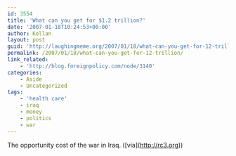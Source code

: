```yaml
---
id: 3554
title: 'What can you get for $1.2 trillion?'
date: '2007-01-18T10:24:53+00:00'
author: Kellan
layout: post
guid: 'http://laughingmeme.org/2007/01/18/what-can-you-get-for-12-trillion/'
permalink: /2007/01/18/what-can-you-get-for-12-trillion/
link_related:
    - 'http://blog.foreignpolicy.com/node/3140'
categories:
    - Aside
    - Uncategorized
tags:
    - 'health care'
    - iraq
    - money
    - politics
    - war
---
```


The opportunity cost of the war in Iraq. (\[via\](http://rc3.org))